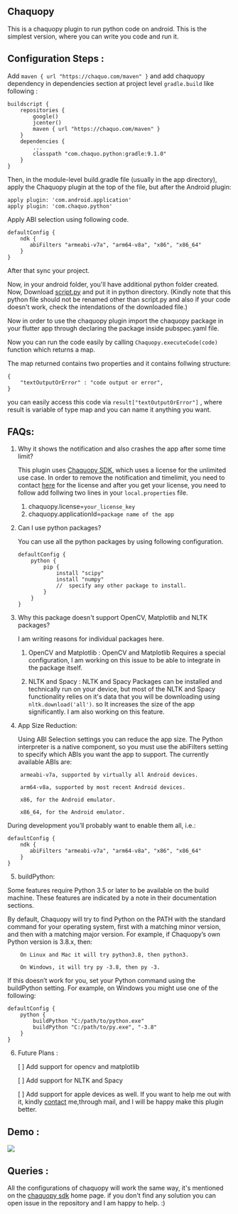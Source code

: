 ## Chaquopy

This is a chaquopy plugin to run python code on android. This is the simplest version, where you can write you code and run it.

## Configuration Steps : 

Add  `maven { url "https://chaquo.com/maven" }` and add chaquopy dependency in dependencies section at project level `gradle.build` like following :

```
buildscript {
    repositories {
        google()
        jcenter()
        maven { url "https://chaquo.com/maven" }
    }
    dependencies {
        ...
        classpath "com.chaquo.python:gradle:9.1.0"
    }
}
```

Then, in the module-level build.gradle file (usually in the app directory), apply the Chaquopy plugin at the top of the file, but after the Android plugin:

```
apply plugin: 'com.android.application' 
apply plugin: 'com.chaquo.python' 
```

Apply ABI selection using following code.

```
defaultConfig {
    ndk {
       abiFilters "armeabi-v7a", "arm64-v8a", "x86", "x86_64"
    }
}
```

After that sync your project.

Now, in your android folder, you'll have additional python folder created. Now, Download [script.py](https://drive.google.com/file/d/1D4Hjt66f0MXkaeAQ8WLX3DEebX3BrFvM/view?usp=sharing) and put it in python directory. (Kindly note that this python file should not be renamed other than script.py and also if your code doesn't work, check the intendations of the downloaded file.)

Now in order to use the chaquopy plugin import the chaquopy package in your flutter app through declaring the package inside pubspec.yaml file.

Now you can run the code easily by calling `Chaquopy.executeCode(code)` function which returns a map. 

The map returned contains two properties and it contains follwing structure:

```
{
    "textOutputOrError" : "code output or error",
}
```

you can easily access this code via `result["textOutputOrError"]` , where result is variable of type map and you can name it anything you want.

## FAQs:

1. Why it shows the notification and also crashes the app after some time limit?

    This plugin uses [Chaquopy SDK](https://chaquo.com/chaquopy/), which uses a license for the unlimited use case. In order to remove the notification and timelimit, you need to contact [here](https://chaquo.com/chaquopy/paid-license/) for the license and after you get your license, you need to follow add follwing two lines in your `local.properties` file.

    1. chaquopy.license=`your_license_key`
    2. chaquopy.applicationId=`package name of the app`

2. Can I use python packages?

    You can use all the python packages by using following configuration.
    
    ```
    defaultConfig {
        python {
            pip {
                install "scipy"
                install "numpy"
                //  specify any other package to install.
            }
        }
    }
    ```

3. Why this package doesn't support OpenCV, Matplotlib and NLTK packages?

    I am writing reasons for individual packages here.

    1. OpenCV and Matplotlib : OpenCV and Matplotlib Requires a special configuration, I am working on this issue to be able to integrate in the package itself.
   
    2. NLTK and Spacy : NLTK and Spacy Packages can be installed and technically run on your device, but most of the NLTK and Spacy functionality relies on it's data that you will be downloading using `nltk.download('all')`. so It increases the size of the app significantly. I am also working on this feature.

4. App Size Reduction:
   
   Using ABI Selection settings you can reduce the app size. The Python interpreter is a native component, so you must use the abiFilters setting to specify which ABIs you want the app to support. The currently available ABIs are:

```
    armeabi-v7a, supported by virtually all Android devices.

    arm64-v8a, supported by most recent Android devices.

    x86, for the Android emulator.

    x86_64, for the Android emulator.
```

During development you’ll probably want to enable them all, i.e.:

```
defaultConfig {
    ndk {
       abiFilters "armeabi-v7a", "arm64-v8a", "x86", "x86_64"
    }
}
```

5. buildPython:

Some features require Python 3.5 or later to be available on the build machine. These features are indicated by a note in their documentation sections.

By default, Chaquopy will try to find Python on the PATH with the standard command for your operating system, first with a matching minor version, and then with a matching major version. For example, if Chaquopy’s own Python version is 3.8.x, then:

```
    On Linux and Mac it will try python3.8, then python3.

    On Windows, it will try py -3.8, then py -3.
```

If this doesn’t work for you, set your Python command using the buildPython setting. For example, on Windows you might use one of the following:

```
defaultConfig {
    python {
        buildPython "C:/path/to/python.exe"
        buildPython "C:/path/to/py.exe", "-3.8"
    }
}
```

6. Future Plans : 
   
    [ ] Add support for opencv and matplotlib

    [ ] Add support for NLTK and Spacy

    [ ] Add support for apple devices as well. If you want to help me out with it, kindly [contact]('jayjaydangar96@gmail.com') me,through mail, and I will be happy make this plugin better.


##  Demo : 
    
![](https://user-images.githubusercontent.com/10520025/113665705-94912600-96cb-11eb-8ebd-3732058e52d0.gif)
    
##  Queries : 

All the configurations of chaquopy will work the same way, it's mentioned on the [chaquopy sdk](https://chaquo.com/chaquopy/doc/current/android.html) home page. if you don't find any solution you can open issue in the repository and I am happy to help. :) 